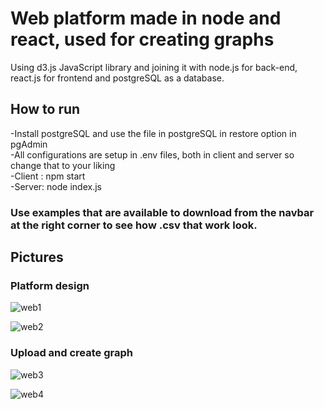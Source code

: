 # Web platform made in node and react, used for creating graphs
Using d3.js JavaScript library and joining it with node.js for back-end, react.js for frontend and postgreSQL as a database.  

## How to run  
-Install postgreSQL and use the file in postgreSQL in restore option in pgAdmin  
-All configurations are setup in .env files, both in client and server so change that to your liking    
-Client : npm start  
-Server: node index.js
### Use examples that are available to download from the navbar at the right corner to see how .csv that work look.

## Pictures
### Platform design
![web1](https://i.imgur.com/06lty6X.png)  

![web2](https://i.imgur.com/1puYpJ4.png)  
### Upload and create graph
![web3](https://i.imgur.com/38tgWbF.png)   

![web4](https://i.imgur.com/aOOKKIV.png) 
